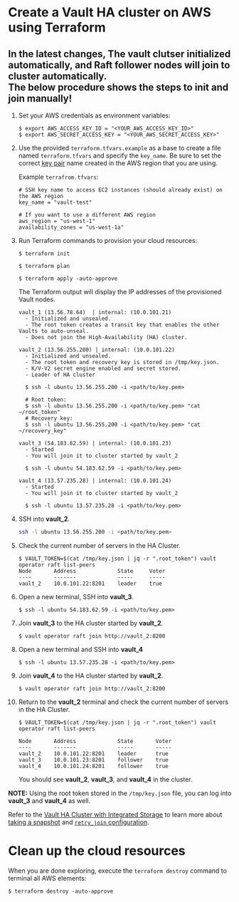 # Create a Vault HA cluster on AWS using Terraform
In the latest changes, The vault clutser initialized automatically, and Raft follower nodes will join to cluster automatically.  
The below procedure shows the steps to init and join manually!  
---

1.  Set your AWS credentials as environment variables:

    ```plaintext
    $ export AWS_ACCESS_KEY_ID = "<YOUR_AWS_ACCESS_KEY_ID>"
    $ export AWS_SECRET_ACCESS_KEY = "<YOUR_AWS_SECRET_ACCESS_KEY>"
    ```

1.  Use the provided `terraform.tfvars.example` as a base to create a file named
    `terraform.tfvars` and specify the `key_name`. Be sure to set the correct
    [key
    pair](https://docs.aws.amazon.com/AWSEC2/latest/UserGuide/ec2-key-pairs.html)
    name created in the AWS region that you are using.

    Example `terrafrom.tfvars`:

    ```shell
    # SSH key name to access EC2 instances (should already exist) on the AWS region
    key_name = "vault-test"

    # If you want to use a different AWS region
    aws_region = "us-west-1"
    availability_zones = "us-west-1a"
    ```

1.  Run Terraform commands to provision your cloud resources:

    ```plaintext
    $ terraform init

    $ terraform plan

    $ terraform apply -auto-approve
    ```

    The Terraform output will display the IP addresses of the provisioned Vault nodes.

    ```plaintext
    vault_1 (13.56.78.64)  | internal: (10.0.101.21)
      - Initialized and unsealed.
      - The root token creates a transit key that enables the other Vaults to auto-unseal.
      - Does not join the High-Availability (HA) cluster.

    vault_2 (13.56.255.200) | internal: (10.0.101.22)
      - Initialized and unsealed.
      - The root token and recovery key is stored in /tmp/key.json.
      - K/V-V2 secret engine enabled and secret stored.
      - Leader of HA cluster

      $ ssh -l ubuntu 13.56.255.200 -i <path/to/key.pem>

      # Root token:
      $ ssh -l ubuntu 13.56.255.200 -i <path/to/key.pem> "cat ~/root_token"
      # Recovery key:
      $ ssh -l ubuntu 13.56.255.200 -i <path/to/key.pem> "cat ~/recovery_key"

    vault_3 (54.183.62.59) | internal: (10.0.101.23)
      - Started
      - You will join it to cluster started by vault_2

      $ ssh -l ubuntu 54.183.62.59 -i <path/to/key.pem>

    vault_4 (13.57.235.28) | internal: (10.0.101.24)
      - Started
      - You will join it to cluster started by vault_2

      $ ssh -l ubuntu 13.57.235.28 -i <path/to/key.pem>
    ```

1.  SSH into **vault_2**.

    ```sh
    ssh -l ubuntu 13.56.255.200 -i <path/to/key.pem>
    ```

1.  Check the current number of servers in the HA Cluster.

    ```plaintext
    $ VAULT_TOKEN=$(cat /tmp/key.json | jq -r ".root_token") vault operator raft list-peers
    Node       Address             State     Voter
    ----       -------             -----     -----
    vault_2    10.0.101.22:8201    leader    true
    ```

1.  Open a new terminal, SSH into **vault_3**.

    ```plaintext
    $ ssh -l ubuntu 54.183.62.59 -i <path/to/key.pem>
    ```

1.  Join **vault_3** to the HA cluster started by **vault_2**.

    ```plaintext
    $ vault operator raft join http://vault_2:8200
    ```

1.  Open a new terminal and SSH into **vault_4**

    ```plaintext
    $ ssh -l ubuntu 13.57.235.28 -i <path/to/key.pem>
    ```

1.  Join **vault_4** to the HA cluster started by **vault_2**.

    ```plaintext
    $ vault operator raft join http://vault_2:8200
    ```

1.  Return to the **vault_2** terminal and check the current number of servers in
    the HA Cluster.

    ```plaintext
    $ VAULT_TOKEN=$(cat /tmp/key.json | jq -r ".root_token") vault operator raft list-peers

    Node       Address             State       Voter
    ----       -------             -----       -----
    vault_2    10.0.101.22:8201    leader      true
    vault_3    10.0.101.23:8201    follower    true
    vault_4    10.0.101.24:8201    follower    true
    ```

    You should see **vault_2**, **vault_3**, and **vault_4** in the cluster.

**NOTE:** Using the root token stored in the `/tmp/key.json` file, you can log into **vault_3** and **vault_4** as well.

Refer to the [Vault HA Cluster with Integrated Storage](https://learn.hashicorp.com/vault/operations/raft-storage-aws) to learn more about [taking a snapshot](https://learn.hashicorp.com/vault/operations/raft-storage-aws#raft-snapshots-for-data-recovery) and [`retry_join` configuration](https://learn.hashicorp.com/vault/operations/raft-storage-aws#retry-join). 


# Clean up the cloud resources

When you are done exploring, execute the `terraform destroy` command to terminal all AWS elements:

```plaintext
$ terraform destroy -auto-approve
```
